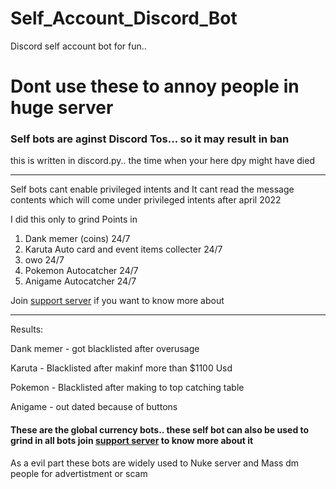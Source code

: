 # Self_Account_Discord_Bot

Discord self account bot for fun.. 

# Dont use these to annoy people in huge server
<h3>Self bots are aginst Discord Tos... so it may result in ban</h3>

this is written in discord.py.. the time when your here dpy might have died 

<hr>
Self bots cant enable privileged intents and It cant read the message contents which will come under privileged intents after april 2022

I did this only to grind Points in 
1. Dank memer (coins) 24/7
2. Karuta Auto card and event items collecter 24/7
3. owo 24/7
4. Pokemon Autocatcher 24/7
5. Anigame Autocatcher 24/7

Join <a href="https://discord.gg/cyKAjwcZdB">support server</a> if you want to know more about 

<hr>
Results:

Dank memer - got blacklisted after overusage

Karuta - Blacklisted after makinf more than $1100 Usd 

Pokemon - Blacklisted after making to top catching table  

Anigame - out dated because of buttons

<h4> These are the global currency bots.. these self bot can also be used to grind in all bots join <a href="https://discord.gg/cyKAjwcZdB">support server</a> to know more about it </h4>

As a evil part these bots are widely used to Nuke server and Mass dm people for advertistment or scam
